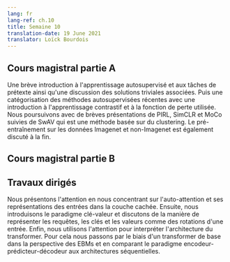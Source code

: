 ```yaml
---
lang: fr
lang-ref: ch.10
title: Semaine 10
translation-date: 19 June 2021
translator: Loïck Bourdois
---
```



<!--
## Lecture part A
A brief introduction to self-supervised learning and pretext tasks and discussion of associated trivial solutions. Categorization of recent self-supervised methods: Introduction to Contrastive Learning and the loss function used. Brief overviews of PIRL, SimCLR and MoCo followed by SwAV which is a Clustering based method. Pretraining on Imagenet and non-Imagenet data is also discussed towards the end.
-->
## Cours magistral partie A

Une brève introduction à l'apprentissage autosupervisé et aux tâches de prétexte ainsi qu'une discussion des solutions triviales associées. Puis une catégorisation des méthodes autosupervisées récentes  avec une introduction à l'apprentissage contrastif et à la fonction de perte utilisée. Nous poursuivons avec de brèves présentations de PIRL, SimCLR et MoCo suivies de SwAV qui est une méthode basée sur du clustering. Le pré-entraînement sur les données Imagenet et non-Imagenet est également discuté à la fin.

<!--
## Lecture part B
-->
## Cours magistral partie B

<!--
## Practicum
We introduce attention, focusing on self-attention and its hidden layer representations of the inputs. Then, we introduce the key-value store paradigm and discuss how to represent queries, keys, and values as rotations of an input. Finally, we use attention to interpret the transformer architecture taking a forward pass through a basic transformer through an EBM perspective,, and comparing the encoder-predictor-decoder paradigm to sequential architectures.
-->
## Travaux dirigés

Nous présentons l'attention en nous concentrant sur l'auto-attention et ses représentations des entrées dans la couche cachée. Ensuite, nous introduisons le paradigme clé-valeur et discutons de la manière de représenter les requêtes, les clés et les valeurs comme des rotations d'une entrée. Enfin, nous utilisons l'attention pour interpréter l'architecture du transformer. Pour cela nous passons par le biais d'un transformer de base dans la perspective des EBMs et en comparant le paradigme encodeur-prédicteur-décodeur aux architectures séquentielles.
